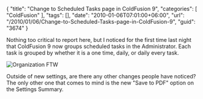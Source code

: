 {
	"title": "Change to Scheduled Tasks page in ColdFusion 9",
	"categories": [
		"ColdFusion"
	],
	"tags": [],
	"date": "2010-01-06T07:01:00+06:00",
	"url": "/2010/01/06/Change-to-Scheduled-Tasks-page-in-ColdFusion-9",
	"guid": "3674"
}

Nothing too critical to report here, but I noticed for the first time last night that ColdFusion 9 now groups scheduled tasks in the Administrator. Each task is grouped by whether it is a one time, daily, or daily every task. 

<img src="http://www.raymondcamden.com/images/tasklist.png" title="Organization FTW" />

Outside of new settings, are there any other changes people have noticed? The only other one that comes to mind is the new "Save to PDF" option on the Settings Summary.
